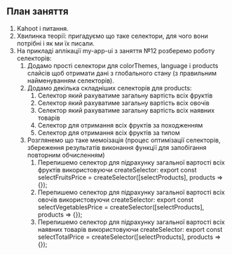 ## План заняття

1. Kahoot i питання.
2. Хвилинка теорії: пригадуємо що таке селектори, для чого вони потрібні і як ми їх писали.
3. На прикладі аплікації my-app-ui з заняття №12 розберемо роботу селекторів:
   1. Додамо прості селектори для colorThemes, language i products слайсів щоб отримати дані з глобального стану (з правильним найменуванням селекторів).
   2. Додамо декілька складніших селекторів для products:
      1. Селектор який рахуватиме загальну вартість всіх фруктів
      2. Селектор який рахуватиме загальну вартість всіх овочів
      3. Селектор який рахуватиме загальну вартість всіх наявних товарів
      4. Селектор для отримання всіх фруктів за походженням
      5. Селектор для отримання всіх фруктів за типом
   3. Розглянемо що таке мемоізація (процес оптимізації селекторів, збереження результатів виконання функції для запобігання повторним обчисленням)
      1. Перепишемо селектор для підрахунку загальної вартості всіх фруктів використовуючи createSelector:
         export const selectFruitsPrice = createSelector([selectProducts], products => {});
      2. Перепишемо селектор для підрахунку загальної вартості всіх овочів використовуючи createSelector:
         export const selectVegetablesPrice = createSelector([selectProducts], products => {});
      3. Перепишемо селектор для підрахунку загальної вартості всіх наявних товарів використовуючи createSelector: export const selectTotalPrice = createSelector([selectProducts], products => {});

